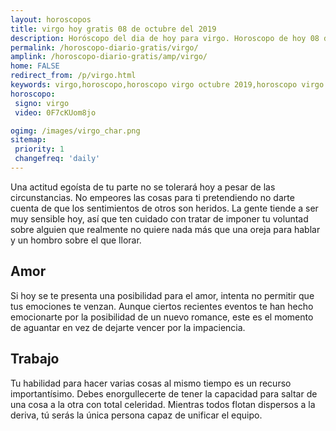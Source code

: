 ```yaml
---
layout: horoscopos
title: virgo hoy gratis 08 de octubre del 2019 
description: Horóscopo del dia de hoy para virgo. Horoscopo de hoy 08 de octubre del 2019. Las predicciones de amor, trabajo, vida personal gratis.
permalink: /horoscopo-diario-gratis/virgo/
amplink: /horoscopo-diario-gratis/amp/virgo/
home: FALSE
redirect_from: /p/virgo.html
keywords: virgo,horoscopo,horoscopo virgo octubre 2019,horoscopo virgo hoy,tarot virgo octubre 2019,horoscopo virgo,tarot virgo hoy,horoscopo de hoy,horoscopo diario,tarot del amor,horoscopo de hoy virgo,horoscopo diario del tarot, Horoscopo de hoy virgo 08 de octubre del 2019,horóscopo del día,signos zodiacales 2019, el horoscopo de hoy
horoscopo:
 signo: virgo
 video: 0F7cKUom8jo

ogimg: /images/virgo_char.png
sitemap:
 priority: 1
 changefreq: 'daily'
---
```



Una actitud egoísta de tu parte no se tolerará hoy a pesar de las circunstancias. No empeores las cosas para ti pretendiendo no darte cuenta de que los sentimientos de otros son heridos. La gente tiende a ser muy sensible hoy, así que ten cuidado con tratar de imponer tu voluntad sobre alguien que realmente no quiere nada más que una oreja para hablar y un hombro sobre el que llorar.

## Amor

Si hoy se te presenta una posibilidad para el amor, intenta no permitir que tus emociones te venzan. Aunque ciertos recientes eventos te han hecho emocionarte por la posibilidad de un nuevo romance, este es el momento de aguantar en vez de dejarte vencer por la impaciencia.

## Trabajo

Tu habilidad para hacer varias cosas al mismo tiempo es un recurso importantísimo. Debes enorgullecerte de tener la capacidad para saltar de una cosa a la otra con total celeridad. Mientras todos flotan dispersos a la deriva, tú serás la única persona capaz de unificar el equipo.